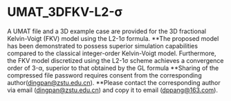 # UMAT_3DFKV-L2-σ
A UMAT file and a 3D example case are provided for the 3D fractional Kelvin-Voigt (FKV) model using the L2-1σ formula.
**The proposed model has been demonstrated to possess superior simulation capabilities compared to the classical integer-order Kelvin-Voigt model. Furthermore, the FKV model discretized using the L2-1σ scheme achieves a convergence order of 3-α, superior to that obtained by the GL formula
**Sharing of the compressed file password requires consent from the corresponding author(dingpan@zstu.edu.cn).
**Please contact the corresponding author via email (dingpan@zstu.edu.cn) and copy it to email (dppang@163.com).
